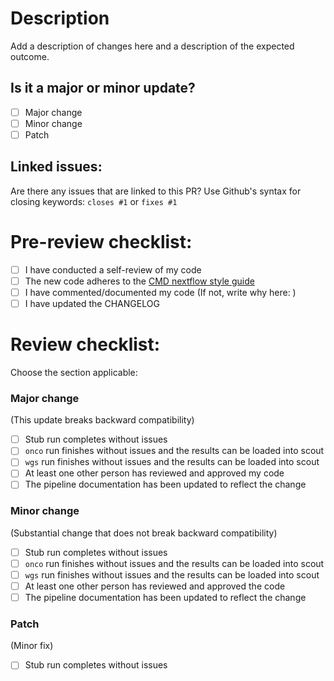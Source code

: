 <!--
# clinical-genomics-lund/nextflow_wgs pull request

foo bar

-->

# Description

Add a description of changes here and a description of the expected outcome.

## Is it a major or minor update?

- [ ] Major change
- [ ] Minor change
- [ ] Patch

## Linked issues:

Are there any issues that are linked to this PR? Use Github's syntax for closing keywords: `closes #1` or `fixes #1`

# Pre-review checklist:

- [ ] I have conducted a self-review of my code
- [ ] The new code adheres to the [CMD nextflow style guide](http://mtlucmds1.lund.skane.se/wiki/doku.php?id=nextflow&s[]=nextflow#code_style_at_cmd)
- [ ] I have commented/documented my code (If not, write why here: )
- [ ] I have updated the CHANGELOG

# Review checklist:

Choose the section applicable:

### Major change

<!--
bar baz
-->


(This update breaks backward compatibility)

- [ ] Stub run completes without issues
- [ ] `onco` run finishes without issues and the results can be loaded into scout
- [ ] `wgs` run finishes without issues and the results can be loaded into scout
- [ ] At least one other person has reviewed and approved my code
- [ ] The pipeline documentation has been updated to reflect the change

### Minor change

(Substantial change that does  not break backward compatibility)

- [ ] Stub run completes without issues
- [ ] `onco` run finishes without issues and the results can be loaded into scout
- [ ] `wgs` run finishes without issues and the results can be loaded into scout
- [ ] At least one other person has reviewed and approved the code
- [ ] The pipeline documentation has been updated to reflect the change

### Patch

(Minor fix)

- [ ] Stub run completes without issues




